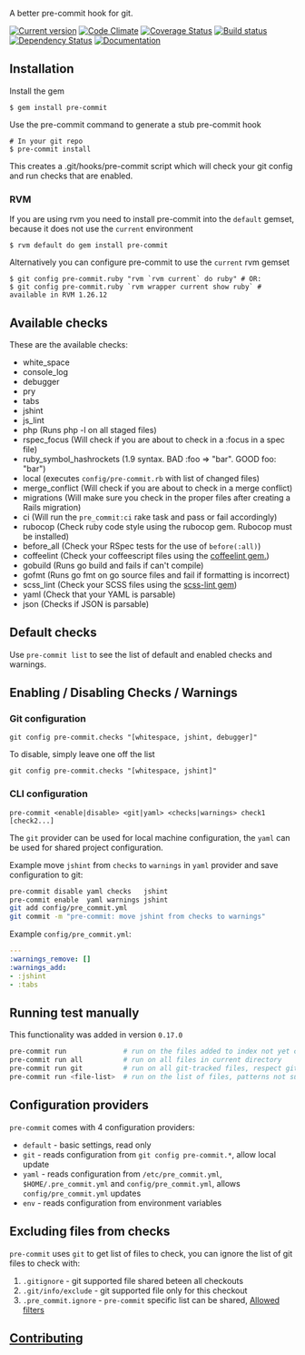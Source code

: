 A better pre-commit hook for git.

[![Current version](https://badge.fury.io/rb/pre-commit.svg)](https://rubygems.org/gems/pre-commit)
[![Code Climate](https://img.shields.io/codeclimate/github/jish/pre-commit.svg)](https://codeclimate.com/github/jish/pre-commit)
[![Coverage Status](https://img.shields.io/coveralls/jish/pre-commit/master.svg)](https://coveralls.io/r/jish/pre-commit?branch=master)
[![Build status](https://travis-ci.org/jish/pre-commit.svg?branch=master)](https://travis-ci.org/jish/pre-commit)
[![Dependency Status](https://gemnasium.com/jish/pre-commit.png)](https://gemnasium.com/jish/pre-commit)
[![Documentation](https://img.shields.io/badge/yard-docs-blue.svg)](http://www.rubydoc.info/gems/pre-commit/frames)

## Installation

Install the gem

    $ gem install pre-commit

Use the pre-commit command to generate a stub pre-commit hook

    # In your git repo
    $ pre-commit install

This creates a .git/hooks/pre-commit script which will check your git config and run checks that are enabled.

### RVM

If you are using rvm you need to install pre-commit into the ```default``` gemset, because it does not use the ```current``` environment

    $ rvm default do gem install pre-commit

Alternatively you can configure pre-commit to use the ```current``` rvm gemset

    $ git config pre-commit.ruby "rvm `rvm current` do ruby" # OR:
    $ git config pre-commit.ruby `rvm wrapper current show ruby` # available in RVM 1.26.12

## Available checks

These are the available checks:

* white_space
* console_log
* debugger
* pry
* tabs
* jshint
* js_lint
* php (Runs php -l on all staged files)
* rspec_focus (Will check if you are about to check in a :focus in a spec file)
* ruby_symbol_hashrockets (1.9 syntax. BAD :foo => "bar". GOOD foo: "bar")
* local (executes `config/pre-commit.rb` with list of changed files)
* merge_conflict (Will check if you are about to check in a merge conflict)
* migrations (Will make sure you check in the proper files after creating a Rails migration)
* ci (Will run the `pre_commit:ci` rake task and pass or fail accordingly)
* rubocop (Check ruby code style using the rubocop gem. Rubocop must be installed)
* before_all (Check your RSpec tests for the use of `before(:all)`)
* coffeelint (Check your coffeescript files using the [coffeelint gem.](https://github.com/clutchski/coffeelint))
* gobuild (Runs go build and fails if can't compile)
* gofmt (Runs go fmt on go source files and fail if formatting is incorrect)
* scss_lint (Check your SCSS files using the [scss-lint gem](https://github.com/brigade/scss-lint))
* yaml (Check that your YAML is parsable)
* json (Checks if JSON is parsable)

## Default checks

Use `pre-commit list` to see the list of default and enabled checks and warnings.

## Enabling / Disabling Checks / Warnings

### Git configuration

    git config pre-commit.checks "[whitespace, jshint, debugger]"

To disable, simply leave one off the list

    git config pre-commit.checks "[whitespace, jshint]"

### CLI configuration

```ssh
pre-commit <enable|disable> <git|yaml> <checks|warnings> check1 [check2...]
```

The `git` provider can be used for local machine configuration, the `yaml` can be used for shared
project configuration.

Example move `jshint` from `checks` to `warnings` in `yaml` provider and save configuration to git:
```bash
pre-commit disable yaml checks   jshint
pre-commit enable  yaml warnings jshint
git add config/pre_commit.yml
git commit -m "pre-commit: move jshint from checks to warnings"
```

Example `config/pre_commit.yml`:
```yaml
---
:warnings_remove: []
:warnings_add:
- :jshint
- :tabs
```

## Running test manually

This functionality was added in version `0.17.0`

```bash
pre-commit run              # run on the files added to index not yet commited
pre-commit run all          # run on all files in current directory
pre-commit run git          # run on all git-tracked files, respect gitignore (added in 0.19.0)
pre-commit run <file-list>  # run on the list of files, patterns not supported
```

## Configuration providers

`pre-commit` comes with 4 configuration providers:

- `default` - basic settings, read only
- `git` - reads configuration from `git config pre-commit.*`, allow local update
- `yaml` - reads configuration from `/etc/pre_commit.yml`, `$HOME/.pre_commit.yml` and `config/pre_commit.yml`, allows `config/pre_commit.yml` updates
- `env` - reads configuration from environment variables

## Excluding files from checks

`pre-commit` uses `git` to get list of files to check, you can ignore
the list of git files to check with:

1. `.gitignore` - git supported file shared beteen all checkouts
2. `.git/info/exclude` - git supported file only for this checkout
3. `.pre_commit.ignore` - `pre-commit` specific list can be shared,
    [Allowed filters](http://ruby-doc.org/core-2.1.3/File.html#method-c-fnmatch)

## [Contributing](.github/CONTRIBUTING.md)
